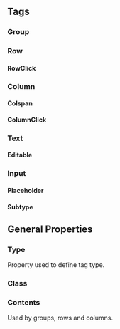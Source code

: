 ## Tags

### Group

### Row

#### RowClick

### Column

#### Colspan

#### ColumnClick

### Text

#### Editable

### Input

#### Placeholder

#### Subtype

## General Properties

### Type

Property used to define tag type.

### Class

### Contents

Used by groups, rows and columns.
